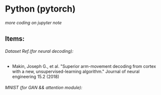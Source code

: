 # Python (pytorch) 

###### more coding on jupyter note 

## Items:
###### Dataset Ref.(for neural decoding):
* Makin, Joseph G., et al. "Superior arm-movement decoding from cortex with a new, unsupervised-learning algorithm." Journal of neural engineering 15.2 (2018)

###### MNIST (for GAN && attention module):
